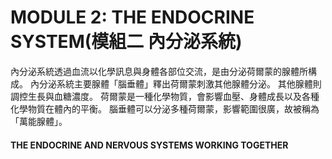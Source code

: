 # MODULE 2: THE ENDOCRINE SYSTEM(模組二 內分泌系統)


內分泌系統透過血流以化學訊息與身體各部位交流，是由分泌荷爾蒙的腺體所構成。
內分泌系統主要腺體「腦垂體」釋出荷爾蒙刺激其他腺體分泌。
其他腺體則調控生長與血糖濃度。
荷爾蒙是一種化學物質，會影響血壓、身體成長以及各種化學物質在體內的平衡。
腦垂體可以分泌多種荷爾蒙，影響範圍很廣，故被稱為「萬能腺體」。

#### THE ENDOCRINE AND NERVOUS SYSTEMS WORKING TOGETHER